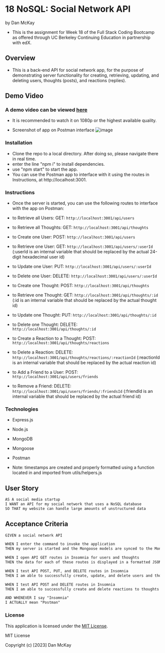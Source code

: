 # 18 NoSQL: Social Network API
by Dan McKay
* This is the assignment for Week 18 of the Full Stack Coding Bootcamp as offered through UC Berkeley Continuing Education in partnership with edX.

## Overview
* This is a back-end API for social network app, for the purpose of demonstrating server functionality for creating, retrieving, updating, and deleting users, thoughts (posts), and reactions (replies).

## Demo Video
### A demo video can be viewed [here](https://drive.google.com/file/d/1qV1IvXh6J1E-UTecCUJ5VVedTVqG4cmw/view)
* It is recommended to watch it on 1080p or the highest available quality.

* Screenshot of app on Postman interface
![image](https://github.com/DanielFMcKay/Social-Network-API/assets/123746582/01c4d57a-1fb8-4717-9a40-57c387657966)

### Installation
* Clone the repo to a local directory. After doing so, please navigate there in real time.
* enter the line "npm i" to install dependencies.
* use "npm start" to start the app.
* You can use the Postman app to interface with it using the routes in Instructions, at http://localhost:3001.

### Instructions
* Once the server is started, you can use the following routes to interface with the app on Postman:
  
* to Retrieve all Users: GET: `http://localhost:3001/api/users`
* to Retrieve all Thoughts: GET: `http://localhost:3001/api/thoughts`
 
* to Create one User: POST: `http://localhost:3001/api/users`
* to Retrieve one User: GET: `http://localhost:3001/api/users/:userId` (:userId is an internal variable that should be replaced by the actual 24-digit hexadecimal user id)
* to Update one User: PUT: `http://localhost:3001/api/users/:userId`
* to Delete one User: DELETE: `http://localhost:3001/api/users/:userId`

* to Create one Thought: POST: `http://localhost:3001/api/thoughts`
* to Retrieve one Thought: GET: `http://localhost:3001/api/thoughts/:id` (:id is an internal variable that should be replaced by the actual thought id)
* to Update one Thought: PUT: `http://localhost:3001/api/thoughts/:id`
* to Delete one Thought: DELETE: `http://localhost:3001/api/thoughts/:id`

* to Create a Reaction to a Thought: POST: `http://localhost:3001/api/thoughts/reactions`
* to Delete a Reaction: DELETE: `http://localhost:3001/api/thoughts/reactions/:reactionId` (:reactionId is an internal variable that should be replaced by the actual reaction id)

* to Add a Friend to a User: POST: `http://localhost:3001/api/users/friends`
* to Remove a Friend: DELETE: `http://localhost:3001/api/users/friends/:friendsId` (:friendId is an internal variable that should be replaced by the actual friend id)



### Technologies
* Express.js
* Node.js
* MongoDB
* Mongoose
* Postman

* Note: timestamps are created and properly formatted using a function located in and imported from utils/helpers.js

## User Story

```md
AS A social media startup
I WANT an API for my social network that uses a NoSQL database
SO THAT my website can handle large amounts of unstructured data
```

## Acceptance Criteria

```md
GIVEN a social network API

WHEN I enter the command to invoke the application
THEN my server is started and the Mongoose models are synced to the MongoDB database

WHEN I open API GET routes in Insomnia for users and thoughts
THEN the data for each of these routes is displayed in a formatted JSON

WHEN I test API POST, PUT, and DELETE routes in Insomnia
THEN I am able to successfully create, update, and delete users and thoughts in my database

WHEN I test API POST and DELETE routes in Insomnia
THEN I am able to successfully create and delete reactions to thoughts and add and remove friends to a user’s friend list

AND WHENEVER I say "Insomnia"
I ACTUALLY mean "Postman"
```

### License
This application is licensed under the [MIT License](https://choosealicense.com/licenses/mit/).

MIT License

Copyright (c) [2023] Dan McKay


